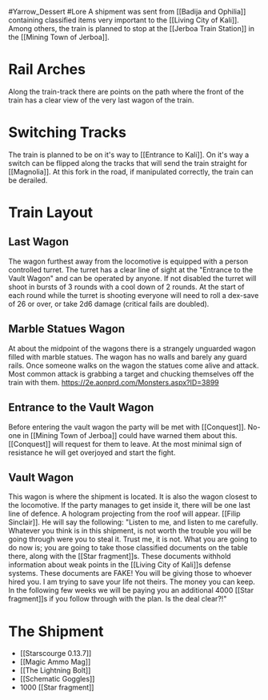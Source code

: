 #Yarrow_Dessert #Lore 
A shipment was sent from [[Badija and Ophilia]] containing classified items very important to the [[Living City of Kali]]. Among others, the train is planned to stop at the [[Jerboa Train Station]] in the [[Mining Town of Jerboa]]. 
# Rail Arches
Along the train-track there are points on the path where the front of the train has a clear view of the very last wagon of the train.
# Switching Tracks
The train is planned to be on it's way to [[Entrance to Kali]]. On it's way a switch can be flipped along the tracks that will send the train straight for [[Magnolia]]. At this fork in the road, if manipulated correctly, the train can be derailed.
# Train Layout
## Last Wagon
The wagon furthest away from the locomotive is equipped with a person controlled turret. The turret has a clear line of sight at the "Entrance to the Vault Wagon" and can be operated by anyone. If not disabled the turret will shoot in bursts of 3 rounds with a cool down of 2 rounds. At the start of each round while the turret is shooting everyone will need to roll a dex-save of 26 or over, or take 2d6 damage (critical fails are doubled). 
## Marble Statues Wagon
At about the midpoint of the wagons there is a strangely unguarded wagon filled with marble statues. The wagon has no walls and barely any guard rails. Once someone walks on the wagon the statues come alive and attack. Most common attack is grabbing a target and chucking themselves off the train with them.
https://2e.aonprd.com/Monsters.aspx?ID=3899
## Entrance to the Vault Wagon
Before entering the vault wagon the party will be met with [[Conquest]]. No-one in [[Mining Town of Jerboa]] could have warned them about this. [[Conquest]] will request for them to leave. At the most minimal sign of resistance he will get overjoyed and start the fight. 
## Vault Wagon
This wagon is where the shipment is located. It is also the wagon closest to the locomotive. If the party manages to get inside it, there will be one last line of defence. A hologram projecting from the roof will appear. [[Filip Sinclair]]. He will say the following:
"Listen to me, and listen to me carefully. Whatever you think is in this shipment, is not worth the trouble you will be going through were you to steal it. Trust me, it is not. What you are going to do now is; you are going to take those classified documents on the table there, along with the [[Star fragment]]s. These documents withhold information about weak points in the [[Living City of Kali]]s defense systems. These documents are FAKE! You will be giving those to whoever hired you. I am trying to save your life not theirs. The money you can keep. In the following few weeks we will be paying you an additional 4000 [[Star fragment]]s if you follow through with the plan. Is the deal clear?!"
# The Shipment
- [[Starscourge 0.13.7]]
- [[Magic Ammo Mag]]
- [[The Lightning Bolt]]
- [[Schematic Goggles]]
- 1000 [[Star fragment]]